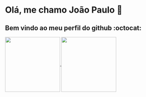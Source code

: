 # Olá, me chamo João Paulo :wave:
## Bem vindo ao meu perfil do github :octocat:

<!-- ## Contatos: -->
<div>
<a href="https://github.com/joaopaulosg21">
  <img align=center height="180em" src="https://github-readme-stats.vercel.app/api/top-langs/?username=joaopaulosg21&layout=compact&langs_count=7&theme=dracula"/>
</a>
<a href="https://github.com/joaopaulosg21">
  <img align=center height="180em" src="https://github-readme-stats.vercel.app/api?username=joaopaulosg21&show_icons=true&theme=dracula&include_all_commits=true&count_private=true"/>
 </a>

</div>

